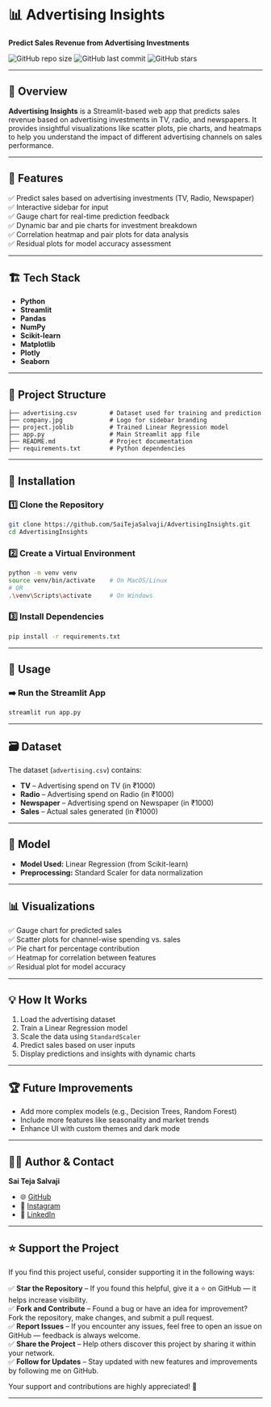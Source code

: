 
# 📊 Advertising Insights  
**Predict Sales Revenue from Advertising Investments**  

![GitHub repo size](https://img.shields.io/github/repo-size/SaiTejaSalvaji/AdvertisingInsights) ![GitHub last commit](https://img.shields.io/github/last-commit/SaiTejaSalvaji/AdvertisingInsights) ![GitHub stars](https://img.shields.io/github/stars/SaiTejaSalvaji/AdvertisingInsights?style=social)  

---

## 🚀 Overview  
**Advertising Insights** is a Streamlit-based web app that predicts sales revenue based on advertising investments in TV, radio, and newspapers. It provides insightful visualizations like scatter plots, pie charts, and heatmaps to help you understand the impact of different advertising channels on sales performance.

---

## 🎯 Features  
✅ Predict sales based on advertising investments (TV, Radio, Newspaper)  
✅ Interactive sidebar for input  
✅ Gauge chart for real-time prediction feedback  
✅ Dynamic bar and pie charts for investment breakdown  
✅ Correlation heatmap and pair plots for data analysis  
✅ Residual plots for model accuracy assessment  

---



## 🏗️ Tech Stack  
- **Python**  
- **Streamlit**  
- **Pandas**  
- **NumPy**  
- **Scikit-learn**  
- **Matplotlib**  
- **Plotly**  
- **Seaborn**  

---

## 📂 Project Structure  
```
├── advertising.csv         # Dataset used for training and prediction
├── company.jpg             # Logo for sidebar branding
├── project.joblib          # Trained Linear Regression model
├── app.py                  # Main Streamlit app file
├── README.md               # Project documentation
├── requirements.txt        # Python dependencies
```

---

## 🏁 Installation  
### 1️⃣ **Clone the Repository**  
```bash
git clone https://github.com/SaiTejaSalvaji/AdvertisingInsights.git
cd AdvertisingInsights
```

### 2️⃣ **Create a Virtual Environment**  
```bash
python -m venv venv
source venv/bin/activate    # On MacOS/Linux
# OR
.\venv\Scripts\activate     # On Windows
```

### 3️⃣ **Install Dependencies**  
```bash
pip install -r requirements.txt
```

---

## 🚦 Usage  
### ➡️ **Run the Streamlit App**  
```bash
streamlit run app.py
```

---

## 🗃️ Dataset  
The dataset (`advertising.csv`) contains:  
- **TV** – Advertising spend on TV (in ₹1000)  
- **Radio** – Advertising spend on Radio (in ₹1000)  
- **Newspaper** – Advertising spend on Newspaper (in ₹1000)  
- **Sales** – Actual sales generated (in ₹1000)  

---

## 🧠 Model  
- **Model Used:** Linear Regression (from Scikit-learn)  
- **Preprocessing:** Standard Scaler for data normalization  

---

## 📊 Visualizations  
✅ Gauge chart for predicted sales  
✅ Scatter plots for channel-wise spending vs. sales  
✅ Pie chart for percentage contribution  
✅ Heatmap for correlation between features  
✅ Residual plot for model accuracy  

---

## 💡 How It Works  
1. Load the advertising dataset  
2. Train a Linear Regression model  
3. Scale the data using `StandardScaler`  
4. Predict sales based on user inputs  
5. Display predictions and insights with dynamic charts  

---

## 🏆 Future Improvements  
- Add more complex models (e.g., Decision Trees, Random Forest)  
- Include more features like seasonality and market trends  
- Enhance UI with custom themes and dark mode  

---
## 👨‍💻 Author & Contact  
**Sai Teja Salvaji**  
- 🌐 [GitHub](https://github.com/SaiTejaSalvaji)  
- 📸 [Instagram](https://www.instagram.com/sai_teja26)  
- 💼 [LinkedIn](https://www.linkedin.com/in/sai-teja-rao-salvaji-9b9a15332)  

---

## ⭐ Support the Project  
If you find this project useful, consider supporting it in the following ways:  

✅ **Star the Repository** – If you found this helpful, give it a ⭐ on GitHub — it helps increase visibility.  
✅ **Fork and Contribute** – Found a bug or have an idea for improvement? Fork the repository, make changes, and submit a pull request.  
✅ **Report Issues** – If you encounter any issues, feel free to open an issue on GitHub — feedback is always welcome.  
✅ **Share the Project** – Help others discover this project by sharing it within your network.  
✅ **Follow for Updates** – Stay updated with new features and improvements by following me on GitHub.  

Your support and contributions are highly appreciated! 🙌  

---
